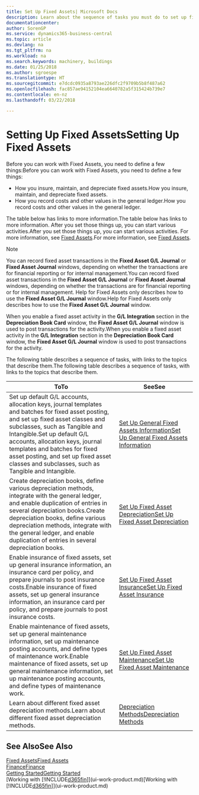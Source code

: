 ```yaml
---
title: Set Up Fixed Assets| Microsoft Docs
description: Learn about the sequence of tasks you must do to set up fixed assets, such as machinery or buildings.
documentationcenter: 
author: SorenGP
ms.service: dynamics365-business-central
ms.topic: article
ms.devlang: na
ms.tgt_pltfrm: na
ms.workload: na
ms.search.keywords: machinery, buildings
ms.date: 01/25/2018
ms.author: sgroespe
ms.translationtype: HT
ms.sourcegitcommit: e7dcdc0935a8793ae226dfc2f9709b5b8f487a62
ms.openlocfilehash: fac857ae94152104ea6640782a5f315424b739e7
ms.contentlocale: en-nz
ms.lasthandoff: 03/22/2018

---
```

# <a name="setting-up-fixed-assets"></a><span data-ttu-id="36637-103">Setting Up Fixed Assets</span><span class="sxs-lookup"><span data-stu-id="36637-103">Setting Up Fixed Assets</span></span>
<span data-ttu-id="36637-104">Before you can work with Fixed Assets, you need to define a few things:</span><span class="sxs-lookup"><span data-stu-id="36637-104">Before you can work with Fixed Assets, you need to define a few things:</span></span>  

* <span data-ttu-id="36637-105">How you insure, maintain, and depreciate fixed assets.</span><span class="sxs-lookup"><span data-stu-id="36637-105">How you insure, maintain, and depreciate fixed assets.</span></span>  
* <span data-ttu-id="36637-106">How you record costs and other values in the general ledger.</span><span class="sxs-lookup"><span data-stu-id="36637-106">How you record costs and other values in the general ledger.</span></span>  

<span data-ttu-id="36637-107">The table below has links to more information.</span><span class="sxs-lookup"><span data-stu-id="36637-107">The table below has links to more information.</span></span> <span data-ttu-id="36637-108">After you set those things up, you can start various activities.</span><span class="sxs-lookup"><span data-stu-id="36637-108">After you set those things up, you can start various activities.</span></span> <span data-ttu-id="36637-109">For more information, see [Fixed Assets](fa-manage.md).</span><span class="sxs-lookup"><span data-stu-id="36637-109">For more information, see [Fixed Assets](fa-manage.md).</span></span>  

> [!NOTE]  
>   <span data-ttu-id="36637-110">You can record fixed asset transactions in the **Fixed Asset G/L Journal** or **Fixed Asset Journal** windows, depending on whether the transactions are for financial reporting or for internal management.</span><span class="sxs-lookup"><span data-stu-id="36637-110">You can record fixed asset transactions in the **Fixed Asset G/L Journal** or **Fixed Asset Journal** windows, depending on whether the transactions are for financial reporting or for internal management.</span></span> <span data-ttu-id="36637-111">Help for Fixed Assets only describes how to use the **Fixed Asset G/L Journal** window.</span><span class="sxs-lookup"><span data-stu-id="36637-111">Help for Fixed Assets only describes how to use the **Fixed Asset G/L Journal** window.</span></span>  

<span data-ttu-id="36637-112">When you enable a fixed asset activity in the **G/L Integration** section in the **Depreciation Book Card** window, the **Fixed Asset G/L Journal** window is used to post transactions for the activity.</span><span class="sxs-lookup"><span data-stu-id="36637-112">When you enable a fixed asset activity in the **G/L Integration** section in the **Depreciation Book Card** window, the **Fixed Asset G/L Journal** window is used to post transactions for the activity.</span></span>

<span data-ttu-id="36637-113">The following table describes a sequence of tasks, with links to the topics that describe them.</span><span class="sxs-lookup"><span data-stu-id="36637-113">The following table describes a sequence of tasks, with links to the topics that describe them.</span></span>  

| <span data-ttu-id="36637-114">To</span><span class="sxs-lookup"><span data-stu-id="36637-114">To</span></span> | <span data-ttu-id="36637-115">See</span><span class="sxs-lookup"><span data-stu-id="36637-115">See</span></span> |
| --- | --- |
| <span data-ttu-id="36637-116">Set up default G/L accounts, allocation keys, journal templates and batches for fixed asset posting, and set up fixed asset classes and subclasses, such as Tangible and Intangible.</span><span class="sxs-lookup"><span data-stu-id="36637-116">Set up default G/L accounts, allocation keys, journal templates and batches for fixed asset posting, and set up fixed asset classes and subclasses, such as Tangible and Intangible.</span></span> |[<span data-ttu-id="36637-117">Set Up General Fixed Assets Information</span><span class="sxs-lookup"><span data-stu-id="36637-117">Set Up General Fixed Assets Information</span></span>](fa-how-setup-general.md) |
| <span data-ttu-id="36637-118">Create depreciation books, define various depreciation methods, integrate with the general ledger, and enable duplication of entries in several depreciation books.</span><span class="sxs-lookup"><span data-stu-id="36637-118">Create depreciation books, define various depreciation methods, integrate with the general ledger, and enable duplication of entries in several depreciation books.</span></span> |[<span data-ttu-id="36637-119">Set Up Fixed Asset Depreciation</span><span class="sxs-lookup"><span data-stu-id="36637-119">Set Up Fixed Asset Depreciation</span></span>](fa-how-setup-depreciation.md) |
| <span data-ttu-id="36637-120">Enable insurance of fixed assets, set up general insurance information, an insurance card per policy, and prepare journals to post insurance costs.</span><span class="sxs-lookup"><span data-stu-id="36637-120">Enable insurance of fixed assets, set up general insurance information, an insurance card per policy, and prepare journals to post insurance costs.</span></span> |[<span data-ttu-id="36637-121">Set Up Fixed Asset Insurance</span><span class="sxs-lookup"><span data-stu-id="36637-121">Set Up Fixed Asset Insurance</span></span>](fa-how-setup-insurance.md) |
| <span data-ttu-id="36637-122">Enable maintenance of fixed assets, set up general maintenance information, set up maintenance posting accounts, and define types of maintenance work.</span><span class="sxs-lookup"><span data-stu-id="36637-122">Enable maintenance of fixed assets, set up general maintenance information, set up maintenance posting accounts, and define types of maintenance work.</span></span> |[<span data-ttu-id="36637-123">Set Up Fixed Asset Maintenance</span><span class="sxs-lookup"><span data-stu-id="36637-123">Set Up Fixed Asset Maintenance</span></span>](fa-how-setup-maintenance.md) |
| <span data-ttu-id="36637-124">Learn about different fixed asset depreciation methods.</span><span class="sxs-lookup"><span data-stu-id="36637-124">Learn about different fixed asset depreciation methods.</span></span> |[<span data-ttu-id="36637-125">Depreciation Methods</span><span class="sxs-lookup"><span data-stu-id="36637-125">Depreciation Methods</span></span>](fa-depreciation-methods.md) |

## <a name="see-also"></a><span data-ttu-id="36637-126">See Also</span><span class="sxs-lookup"><span data-stu-id="36637-126">See Also</span></span>
[<span data-ttu-id="36637-127">Fixed Assets</span><span class="sxs-lookup"><span data-stu-id="36637-127">Fixed Assets</span></span>](fa-manage.md)  
[<span data-ttu-id="36637-128">Finance</span><span class="sxs-lookup"><span data-stu-id="36637-128">Finance</span></span>](finance.md)  
[<span data-ttu-id="36637-129">Getting Started</span><span class="sxs-lookup"><span data-stu-id="36637-129">Getting Started</span></span>](product-get-started.md)  
<span data-ttu-id="36637-130">[Working with [!INCLUDE[d365fin](includes/d365fin_md.md)]](ui-work-product.md)</span><span class="sxs-lookup"><span data-stu-id="36637-130">[Working with [!INCLUDE[d365fin](includes/d365fin_md.md)]](ui-work-product.md)</span></span>

